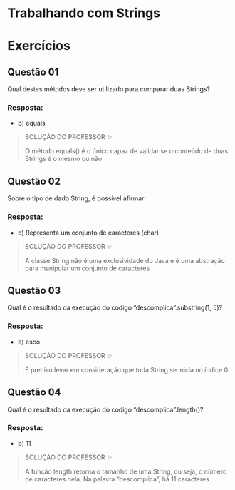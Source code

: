 # Trabalhando com Strings

# Exercícios


## Questão 01
Qual destes métodos deve ser utilizado para comparar duas Strings?

### Resposta:
- b) equals

> SOLUÇÃO DO PROFESSOR ✨
>
> O método equals() é o único capaz de validar se o conteúdo de duas Strings é o mesmo ou não


## Questão 02
Sobre o tipo de dado String, é possível afirmar:

### Resposta:
- c) Representa um conjunto de caracteres (char)

> SOLUÇÃO DO PROFESSOR ✨
>
> A classe String não é uma exclusividade do Java e é uma abstração para manipular um conjunto de caracteres


## Questão 03
Qual é o resultado da execução do código “descomplica”.substring(1, 5)?

### Resposta:
- e) esco

> SOLUÇÃO DO PROFESSOR ✨
>
> É preciso levar em consideração que toda String se inicia no índice 0


## Questão 04
Qual é o resultado da execução do código “descomplica”.length()?

### Resposta:
- b) 11

> SOLUÇÃO DO PROFESSOR ✨
>
> A função length retorna o tamanho de uma String, ou seja, o número de caracteres nela. Na palavra “descomplica”, há 11 caracteres

